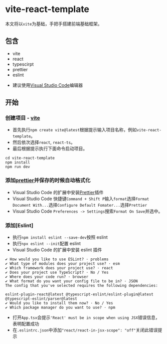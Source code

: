 # vite-react-template

本文将以`vite`为基础，手把手搭建前端基础框架。

## 包含

- vite
- react
- typescirpt
- prettier
- eslint

* 建议使用[Visual Studio Code](https://code.visualstudio.com/)编辑器

## 开始

### 创建项目 - [vite](https://vitejs.dev/)

- 首先执行`npm create vite@latest`根据提示输入项目名称，例如`vite-react-template`。
- 然后依次选择`react`, `react-ts`。
- 最后根据提示执行下面命令启动项目。

```
cd vite-react-template
npm install
npm run dev
```

### 添加[prettier](https://prettier.io/)并保存的时候自动格式化

- Visual Studio Code 的扩展中安装[Prettier](https://marketplace.visualstudio.com/items?itemName=esbenp.prettier-vscode)插件
- Visual Studio Code 快捷键`Command + Shift P`输入`format`选择`Format Document With...`选择`Configure Default Fomater...`选择`Prettier`
- Visual Studio Code `Preferences -> Settings`搜索`Format On Save`并选中。

### 添加[Eslint]

- 执行`npm install eslint --save-dev`按照 eslint
- 执行`npx eslint --init`配置 eslint
- Visual Studio Code 的扩展中安装 eslint 插件

```
✔ How would you like to use ESLint? · problems
✔ What type of modules does your project use? · esm
✔ Which framework does your project use? · react
✔ Does your project use TypeScript? · No / Yes
✔ Where does your code run? · browser
✔ What format do you want your config file to be in? · JSON
The config that you've selected requires the following dependencies:

eslint-plugin-react@latest @typescript-eslint/eslint-plugin@latest @typescript-eslint/parser@latest
✔ Would you like to install them now? · No / Yes
✔ Which package manager do you want to use? · npm
```

- 打开`App.tsx`会提示`'React' must be in scope when using JSX`错误信息，表明配置成功
- 在`.eslintrc.json`中添加`"react/react-in-jsx-scope": "off"`关闭此错误提示

